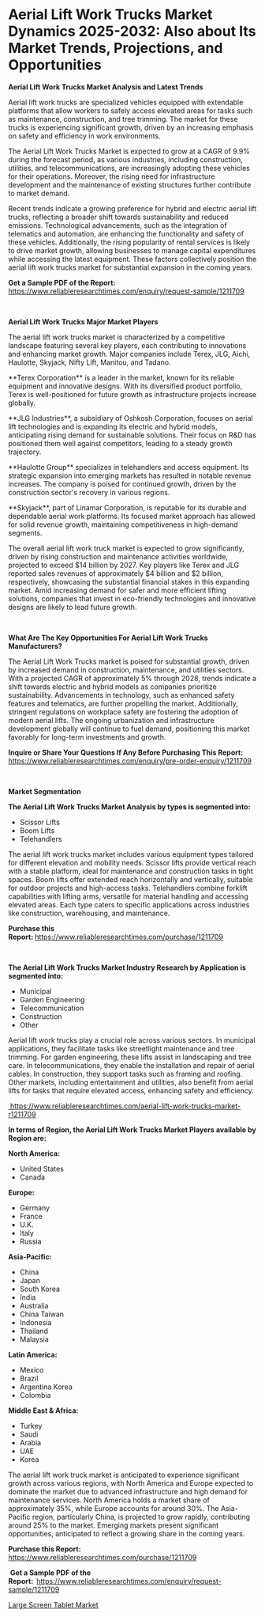 <p><h1>Aerial Lift Work Trucks Market Dynamics 2025-2032: Also about Its Market Trends, Projections, and Opportunities</h1></p><p><strong>Aerial Lift Work Trucks Market Analysis and Latest Trends</strong></p>
<p><p>Aerial lift work trucks are specialized vehicles equipped with extendable platforms that allow workers to safely access elevated areas for tasks such as maintenance, construction, and tree trimming. The market for these trucks is experiencing significant growth, driven by an increasing emphasis on safety and efficiency in work environments. </p><p>The Aerial Lift Work Trucks Market is expected to grow at a CAGR of 9.9% during the forecast period, as various industries, including construction, utilities, and telecommunications, are increasingly adopting these vehicles for their operations. Moreover, the rising need for infrastructure development and the maintenance of existing structures further contribute to market demand.</p><p>Recent trends indicate a growing preference for hybrid and electric aerial lift trucks, reflecting a broader shift towards sustainability and reduced emissions. Technological advancements, such as the integration of telematics and automation, are enhancing the functionality and safety of these vehicles. Additionally, the rising popularity of rental services is likely to drive market growth, allowing businesses to manage capital expenditures while accessing the latest equipment. These factors collectively position the aerial lift work trucks market for substantial expansion in the coming years.</p></p>
<p><strong>Get a Sample PDF of the Report:&nbsp;</strong> <a href="https://www.reliableresearchtimes.com/enquiry/request-sample/1211709?utm_campaign=3355&utm_medium=2&utm_source=Github&utm_content=ia&utm_term=24032025&utm_id=aerial-lift-work-trucks">https://www.reliableresearchtimes.com/enquiry/request-sample/1211709</a></p>
<p>&nbsp;</p>
<p><strong>Aerial Lift Work Trucks Major Market Players</strong></p>
<p><p>The aerial lift work trucks market is characterized by a competitive landscape featuring several key players, each contributing to innovations and enhancing market growth. Major companies include Terex, JLG, Aichi, Haulotte, Skyjack, Nifty Lift, Manitou, and Tadano. </p><p>**Terex Corporation** is a leader in the market, known for its reliable equipment and innovative designs. With its diversified product portfolio, Terex is well-positioned for future growth as infrastructure projects increase globally. </p><p>**JLG Industries**, a subsidiary of Oshkosh Corporation, focuses on aerial lift technologies and is expanding its electric and hybrid models, anticipating rising demand for sustainable solutions. Their focus on R&D has positioned them well against competitors, leading to a steady growth trajectory. </p><p>**Haulotte Group** specializes in telehandlers and access equipment. Its strategic expansion into emerging markets has resulted in notable revenue increases. The company is poised for continued growth, driven by the construction sector's recovery in various regions.</p><p>**Skyjack**, part of Linamar Corporation, is reputable for its durable and dependable aerial work platforms. Its focused market approach has allowed for solid revenue growth, maintaining competitiveness in high-demand segments.</p><p>The overall aerial lift work truck market is expected to grow significantly, driven by rising construction and maintenance activities worldwide, projected to exceed $14 billion by 2027. Key players like Terex and JLG reported sales revenues of approximately $4 billion and $2 billion, respectively, showcasing the substantial financial stakes in this expanding market. Amid increasing demand for safer and more efficient lifting solutions, companies that invest in eco-friendly technologies and innovative designs are likely to lead future growth.</p></p>
<p>&nbsp;</p>
<p><strong>What Are The Key Opportunities For Aerial Lift Work Trucks Manufacturers?</strong></p>
<p><p>The Aerial Lift Work Trucks market is poised for substantial growth, driven by increased demand in construction, maintenance, and utilities sectors. With a projected CAGR of approximately 5% through 2028, trends indicate a shift towards electric and hybrid models as companies prioritize sustainability. Advancements in technology, such as enhanced safety features and telematics, are further propelling the market. Additionally, stringent regulations on workplace safety are fostering the adoption of modern aerial lifts. The ongoing urbanization and infrastructure development globally will continue to fuel demand, positioning this market favorably for long-term investments and growth.</p></p>
<p><strong>Inquire or Share Your Questions If Any Before Purchasing This Report:</strong> <a href="https://www.reliableresearchtimes.com/enquiry/pre-order-enquiry/1211709?utm_campaign=3355&utm_medium=2&utm_source=Github&utm_content=ia&utm_term=24032025&utm_id=aerial-lift-work-trucks">https://www.reliableresearchtimes.com/enquiry/pre-order-enquiry/1211709</a></p>
<p>&nbsp;</p>
<p><strong>Market Segmentation</strong></p>
<p><strong>The Aerial Lift Work Trucks Market Analysis by types is segmented into:</strong></p>
<p><ul><li>Scissor Lifts</li><li>Boom Lifts</li><li>Telehandlers</li></ul></p>
<p><p>The aerial lift work trucks market includes various equipment types tailored for different elevation and mobility needs. Scissor lifts provide vertical reach with a stable platform, ideal for maintenance and construction tasks in tight spaces. Boom lifts offer extended reach horizontally and vertically, suitable for outdoor projects and high-access tasks. Telehandlers combine forklift capabilities with lifting arms, versatile for material handling and accessing elevated areas. Each type caters to specific applications across industries like construction, warehousing, and maintenance.</p></p>
<p><strong>Purchase this Report:&nbsp;</strong><a href="https://www.reliableresearchtimes.com/purchase/1211709?utm_campaign=3355&utm_medium=2&utm_source=Github&utm_content=ia&utm_term=24032025&utm_id=aerial-lift-work-trucks">https://www.reliableresearchtimes.com/purchase/1211709</a></p>
<p>&nbsp;</p>
<p><strong>The Aerial Lift Work Trucks Market Industry Research by Application is segmented into:</strong></p>
<p><ul><li>Municipal</li><li>Garden Engineering</li><li>Telecommunication</li><li>Construction</li><li>Other</li></ul></p>
<p><p>Aerial lift work trucks play a crucial role across various sectors. In municipal applications, they facilitate tasks like streetlight maintenance and tree trimming. For garden engineering, these lifts assist in landscaping and tree care. In telecommunications, they enable the installation and repair of aerial cables. In construction, they support tasks such as framing and roofing. Other markets, including entertainment and utilities, also benefit from aerial lifts for tasks that require elevated access, enhancing safety and efficiency.</p></p>
<p><a href="https://www.reliableresearchtimes.com/aerial-lift-work-trucks-market-r1211709?utm_campaign=3355&utm_medium=2&utm_source=Github&utm_content=ia&utm_term=24032025&utm_id=aerial-lift-work-trucks">&nbsp;https://www.reliableresearchtimes.com/aerial-lift-work-trucks-market-r1211709</a></p>
<p><strong>In terms of Region, the Aerial Lift Work Trucks Market Players available by Region are:</strong></p>
<p>
    <p> <strong> North America: </strong>
        <ul>
            <li>United States</li>
            <li>Canada</li>
        </ul>
        </p> 
    <p> <strong> Europe: </strong>
        <ul>
            <li>Germany</li>
            <li>France</li>
            <li>U.K.</li>
            <li>Italy</li>
            <li>Russia</li>
        </ul>
        </p> 
    <p> <strong> Asia-Pacific: </strong>
        <ul>
            <li>China</li>
            <li>Japan</li>
            <li>South Korea</li>
            <li>India</li>
            <li>Australia</li>
            <li>China Taiwan</li>
            <li>Indonesia</li>
            <li>Thailand</li>
            <li>Malaysia</li>
        </ul>
        </p> 
    <p> <strong> Latin America: </strong>
        <ul>
            <li>Mexico</li>
            <li>Brazil</li>
            <li>Argentina Korea</li>
            <li>Colombia</li>
        </ul>
        </p> 
    <p> <strong> Middle East & Africa: </strong>
        <ul>
            <li>Turkey</li>
            <li>Saudi</li>
            <li>Arabia</li>
            <li>UAE</li>
            <li>Korea</li>
        </ul>
    </p>
    </p>
<p><p>The aerial lift work truck market is anticipated to experience significant growth across various regions, with North America and Europe expected to dominate the market due to advanced infrastructure and high demand for maintenance services. North America holds a market share of approximately 35%, while Europe accounts for around 30%. The Asia-Pacific region, particularly China, is projected to grow rapidly, contributing around 25% to the market. Emerging markets present significant opportunities, anticipated to reflect a growing share in the coming years.</p></p>
<p><strong>Purchase this Report: </strong><a href="https://www.reliableresearchtimes.com/purchase/1211709?utm_campaign=3355&utm_medium=2&utm_source=Github&utm_content=ia&utm_term=24032025&utm_id=aerial-lift-work-trucks">https://www.reliableresearchtimes.com/purchase/1211709</a></p>
<p>&nbsp;<strong>Get a Sample PDF of the Report:&nbsp;&nbsp;</strong><a href="https://www.reliableresearchtimes.com/enquiry/request-sample/1211709?utm_campaign=3355&utm_medium=2&utm_source=Github&utm_content=ia&utm_term=24032025&utm_id=aerial-lift-work-trucks">https://www.reliableresearchtimes.com/enquiry/request-sample/1211709</a></p>
<p><strong></strong></p>
<p><p><a href="https://github.com/noppbebawy/Market-Research-Report-List-1/blob/main/large-screen-tablet-market.md?utm_campaign=3355&utm_medium=2&utm_source=Github&utm_content=ia&utm_term=24032025&utm_id=aerial-lift-work-trucks">Large Screen Tablet Market</a></p></p>